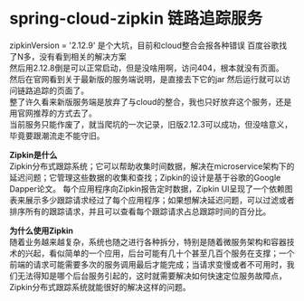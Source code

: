 # spring-cloud-zipkin 链路追踪服务
zipkinVersion = '2.12.9' 是个大坑，目前和cloud整合会报各种错误
百度谷歌找了N多，没有看到相关的解决方案  
然后用2.12.8倒是可以正常启动，但是没啥用啊，访问404，根本就没有页面。  
然后在官网看到关于最新版的服务端说明，是直接去下它的jar 然后运行就可以访问链路追踪的页面了。  
整了许久看来新版服务端是放弃了与cloud的整合，我也只好放弃这个服务，还是用官网推荐的方式去了。  
当前服务只能作废了，就当爬坑的一次记录，旧版2.12.3可以成功，但没啥意义，毕竟要跟潮流走不能守旧。  
  
**Zipkin是什么**  
Zipkin分布式跟踪系统；它可以帮助收集时间数据，解决在microservice架构下的延迟问题；它管理这些数据的收集和查找；Zipkin的设计是基于谷歌的Google Dapper论文。
每个应用程序向Zipkin报告定时数据，Zipkin UI呈现了一个依赖图表来展示多少跟踪请求经过了每个应用程序；如果想解决延迟问题，可以过滤或者排序所有的跟踪请求，并且可以查看每个跟踪请求占总跟踪时间的百分比。

**为什么使用Zipkin**  
随着业务越来越复杂，系统也随之进行各种拆分，特别是随着微服务架构和容器技术的兴起，看似简单的一个应用，后台可能有几十个甚至几百个服务在支撑；一个前端的请求可能需要多次的服务调用最后才能完成；当请求变慢或者不可用时，我们无法得知是哪个后台服务引起的，这时就需要解决如何快速定位服务故障点，Zipkin分布式跟踪系统就能很好的解决这样的问题。